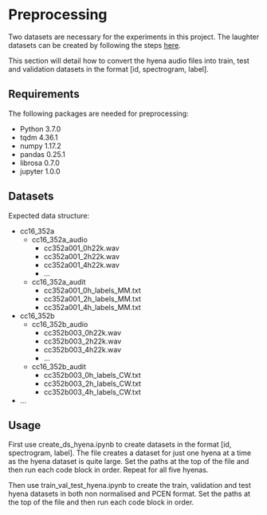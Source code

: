 # Preprocessing
Two datasets are necessary for the experiments in this project. The laughter datasets can be created by following the steps [here](https://github.com/Jack-0-0/Laughter-Detection/tree/master/preprocessing).

This section will detail how to convert the hyena audio files into train, test and validation datasets in the format [id, spectrogram, label]. 

## Requirements
The following packages are needed for preprocessing:
* Python 3.7.0
* tqdm 4.36.1
* numpy 1.17.2
* pandas 0.25.1
* librosa 0.7.0
* jupyter 1.0.0

## Datasets
Expected data structure:

* cc16_352a
  * cc16_352a_audio
    * cc352a001_0h22k.wav
    * cc352a001_2h22k.wav
    * cc352a001_4h22k.wav
    * ...
  * cc16_352a_audit
    * cc352a001_0h_labels_MM.txt
    * cc352a001_2h_labels_MM.txt
    * cc352a001_4h_labels_MM.txt
* cc16_352b
  * cc16_352b_audio
    * cc352b003_0h22k.wav
    * cc352b003_2h22k.wav
    * cc352b003_4h22k.wav
    * ...
  * cc16_352b_audit
    * cc352b003_0h_labels_CW.txt
    * cc352b003_2h_labels_CW.txt
    * cc352b003_4h_labels_CW.txt
* ...


## Usage
First use create_ds_hyena.ipynb to create datasets in the format [id, spectrogram, label]. The file creates a dataset for just one hyena at a time as the hyena dataset is quite large. Set the paths at the top of the file and then run each code block in order. Repeat for all five hyenas.

Then use train_val_test_hyena.ipynb to create the train, validation and test hyena datasets in both non normalised and PCEN format. Set the paths at the top of the file and then run each code block in order.
